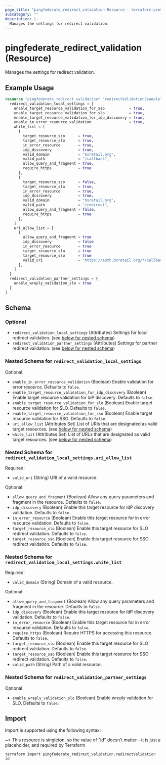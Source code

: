 ```yaml
---
page_title: "pingfederate_redirect_validation Resource - terraform-provider-pingfederate"
subcategory: ""
description: |-
  Manages the settings for redirect validation.
---
```


# pingfederate_redirect_validation (Resource)

Manages the settings for redirect validation.

## Example Usage

```terraform
resource "pingfederate_redirect_validation" "redirectValidationExample" {
  redirect_validation_local_settings = {
    enable_target_resource_validation_for_sso           = true,
    enable_target_resource_validation_for_slo           = true,
    enable_target_resource_validation_for_idp_discovery = true,
    enable_in_error_resource_validation                 = true,
    white_list = [
      {
        target_resource_sso      = true,
        target_resource_slo      = true,
        in_error_resource        = true,
        idp_discovery            = true,
        valid_domain             = "bxretail.org",
        valid_path               = "/callback",
        allow_query_and_fragment = true,
        require_https            = true
      },
      {
        target_resource_sso      = false,
        target_resource_slo      = true,
        in_error_resource        = true,
        idp_discovery            = true,
        valid_domain             = "bxretail.org",
        valid_path               = "/redirect",
        allow_query_and_fragment = false,
        require_https            = true
      },
    ]
    uri_allow_list = [
      {
        allow_query_and_fragment = true
        idp_discovery            = false
        in_error_resource        = true
        target_resource_slo      = true
        target_resource_sso      = true
        valid_uri                = "https://auth.bxretail.org/*/callback"
      },
    ]
  }
  redirect_validation_partner_settings = {
    enable_wreply_validation_slo = true
  }
}
```

<!-- schema generated by tfplugindocs -->
## Schema

### Optional

- `redirect_validation_local_settings` (Attributes) Settings for local redirect validation. (see [below for nested schema](#nestedatt--redirect_validation_local_settings))
- `redirect_validation_partner_settings` (Attributes) Settings for partner redirect validation. (see [below for nested schema](#nestedatt--redirect_validation_partner_settings))

<a id="nestedatt--redirect_validation_local_settings"></a>
### Nested Schema for `redirect_validation_local_settings`

Optional:

- `enable_in_error_resource_validation` (Boolean) Enable validation for error resource. Defaults to `false`.
- `enable_target_resource_validation_for_idp_discovery` (Boolean) Enable target resource validation for IdP discovery. Defaults to `false`.
- `enable_target_resource_validation_for_slo` (Boolean) Enable target resource validation for SLO. Defaults to `false`.
- `enable_target_resource_validation_for_sso` (Boolean) Enable target resource validation for SSO. Defaults to `false`.
- `uri_allow_list` (Attributes Set) List of URIs that are designated as valid target resources. (see [below for nested schema](#nestedatt--redirect_validation_local_settings--uri_allow_list))
- `white_list` (Attributes Set) List of URLs that are designated as valid target resources. (see [below for nested schema](#nestedatt--redirect_validation_local_settings--white_list))

<a id="nestedatt--redirect_validation_local_settings--uri_allow_list"></a>
### Nested Schema for `redirect_validation_local_settings.uri_allow_list`

Required:

- `valid_uri` (String) URI of a valid resource.

Optional:

- `allow_query_and_fragment` (Boolean) Allow any query parameters and fragment in the resource. Defaults to `false`.
- `idp_discovery` (Boolean) Enable this target resource for IdP discovery validation. Defaults to `false`.
- `in_error_resource` (Boolean) Enable this target resource for in error resource validation. Defaults to `false`.
- `target_resource_slo` (Boolean) Enable this target resource for SLO redirect validation. Defaults to `false`.
- `target_resource_sso` (Boolean) Enable this target resource for SSO redirect validation. Defaults to `false`.


<a id="nestedatt--redirect_validation_local_settings--white_list"></a>
### Nested Schema for `redirect_validation_local_settings.white_list`

Required:

- `valid_domain` (String) Domain of a valid resource.

Optional:

- `allow_query_and_fragment` (Boolean) Allow any query parameters and fragment in the resource. Defaults to `false`.
- `idp_discovery` (Boolean) Enable this target resource for IdP discovery validation. Defaults to `false`.
- `in_error_resource` (Boolean) Enable this target resource for in error resource validation. Defaults to `false`.
- `require_https` (Boolean) Require HTTPS for accessing this resource. Defaults to `false`.
- `target_resource_slo` (Boolean) Enable this target resource for SLO redirect validation. Defaults to `false`.
- `target_resource_sso` (Boolean) Enable this target resource for SSO redirect validation. Defaults to `false`.
- `valid_path` (String) Path of a valid resource.



<a id="nestedatt--redirect_validation_partner_settings"></a>
### Nested Schema for `redirect_validation_partner_settings`

Optional:

- `enable_wreply_validation_slo` (Boolean) Enable wreply validation for SLO. Defaults to `false`.

## Import

Import is supported using the following syntax:

~> This resource is singleton, so the value of "id" doesn't matter - it is just a placeholder, and required by Terraform

```shell
terraform import pingfederate_redirect_validation.redirectValidation id
```